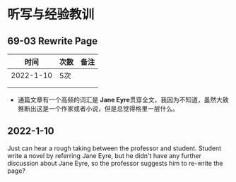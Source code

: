 # 听写与经验教训





## 69-03 Rewrite Page



| 时间      | 次数 | 备注 |
| --------- | ---- | ---- |
| 2022-1-10 | 5次  |      |
|           |      |      |
|           |      |      |

- 通篇文章有一个高频的词汇是 **Jane Eyre**贯穿全文，我因为不知道，虽然大致推断出这是一个作家或者小说，但是总觉得格里一层什么。



## 2022-1-10

Just can hear a rough taking between the professor and student. Student write a novel by referring Jane Eyre, but he didn't have any further discussion about Jane Eyre, so the professor suggests him to re-write the page?

